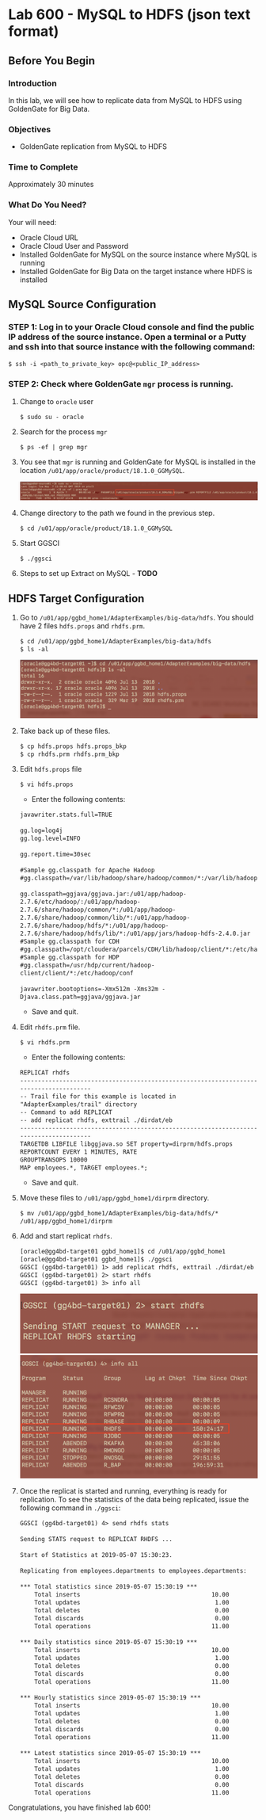 # Lab 600 -  MySQL to HDFS (json text format)


## Before You Begin

### Introduction
In this lab, we will see how to replicate data from MySQL to HDFS using GoldenGate for Big Data.

### Objectives
- GoldenGate replication from MySQL to HDFS

### Time to Complete
Approximately 30 minutes

### What Do You Need?
Your will need:
- Oracle Cloud URL
- Oracle Cloud User and Password
- Installed GoldenGate for MySQL on the source instance where MySQL is running
- Installed GoldenGate for Big Data on the target instance where HDFS is installed

## MySQL Source Configuration
### STEP 1: Log in to your Oracle Cloud console and find the public IP address of the source instance. Open a terminal or a Putty and ssh into that source instance with the following command:
```
$ ssh -i <path_to_private_key> opc@<public_IP_address>
```

### STEP 2: Check where GoldenGate `mgr` process is running.
1. Change to `oracle` user
    ```
    $ sudo su - oracle
    ```
2. Search for the process `mgr`
    ```
    $ ps -ef | grep mgr
    ```
3. You see that `mgr` is running and GoldenGate for MySQL is installed in the location `/u01/app/oracle/product/18.1.0_GGMySQL`.

    ![](images/600/Lab600-image1.jpg)

4. Change directory to the path we found in the previous step.

    ```
    $ cd /u01/app/oracle/product/18.1.0_GGMySQL
    ```
5. Start GGSCI
    ```
    $ ./ggsci
    ```
6. Steps to set up Extract on MySQL - **TODO**


## HDFS Target Configuration
1. Go to `/u01/app/ggbd_home1/AdapterExamples/big-data/hdfs`. You should have 2 files `hdfs.props` and `rhdfs.prm`.
    ```
    $ cd /u01/app/ggbd_home1/AdapterExamples/big-data/hdfs
    $ ls -al
    ```
    ![](images/600/Lab600-image2.png)

2. Take back up of these files.
    ```
    $ cp hdfs.props hdfs.props_bkp
    $ cp rhdfs.prm rhdfs.prm_bkp
    ```

3. Edit `hdfs.props` file

    ```
    $ vi hdfs.props
    ```
    * Enter the following contents:
    ```
    javawriter.stats.full=TRUE

    gg.log=log4j
    gg.log.level=INFO

    gg.report.time=30sec

    #Sample gg.classpath for Apache Hadoop
    #gg.classpath=/var/lib/hadoop/share/hadoop/common/*:/var/lib/hadoop/share/hadoop/common/lib/*:/var/lib/hadoop/share/hadoop/hdfs/*:/var/lib/hadoop/share/hadoop/hdfs/lib/*:/var/lib/hadoop/etc/hadoop/:

    gg.classpath=ggjava/ggjava.jar:/u01/app/hadoop-2.7.6/etc/hadoop/:/u01/app/hadoop-2.7.6/share/hadoop/common/*:/u01/app/hadoop-2.7.6/share/hadoop/common/lib/*:/u01/app/hadoop-2.7.6/share/hadoop/hdfs/*:/u01/app/hadoop-2.7.6/share/hadoop/hdfs/lib/*:/u01/app/jars/hadoop-hdfs-2.4.0.jar
    #Sample gg.classpath for CDH
    #gg.classpath=/opt/cloudera/parcels/CDH/lib/hadoop/client/*:/etc/hadoop/conf
    #Sample gg.classpath for HDP
    #gg.classpath=/usr/hdp/current/hadoop-client/client/*:/etc/hadoop/conf

    javawriter.bootoptions=-Xmx512m -Xms32m -Djava.class.path=ggjava/ggjava.jar
    ```

    * Save and quit.
4. Edit `rhdfs.prm` file.
    ```
    $ vi rhdfs.prm
    ```

    * Enter the following contents:
    ```
    REPLICAT rhdfs
    ---------------------------------------------------------------------------------------
    -- Trail file for this example is located in "AdapterExamples/trail" directory
    -- Command to add REPLICAT
    -- add replicat rhdfs, exttrail ./dirdat/eb
    ---------------------------------------------------------------------------------------
    TARGETDB LIBFILE libggjava.so SET property=dirprm/hdfs.props
    REPORTCOUNT EVERY 1 MINUTES, RATE
    GROUPTRANSOPS 10000
    MAP employees.*, TARGET employees.*;
    ```

    * Save and quit.

5. Move these files to `/u01/app/ggbd_home1/dirprm` directory.
    ```
    $ mv /u01/app/ggbd_home1/AdapterExamples/big-data/hdfs/* /u01/app/ggbd_home1/dirprm
    ```

6. Add and start replicat `rhdfs`.
    ```
    [oracle@gg4bd-target01 ggbd_home1]$ cd /u01/app/ggbd_home1
    [oracle@gg4bd-target01 ggbd_home1]$ ./ggsci
    GGSCI (gg4bd-target01) 1> add replicat rhdfs, exttrail ./dirdat/eb
    GGSCI (gg4bd-target01) 2> start rhdfs
    GGSCI (gg4bd-target01) 3> info all
    ```
    ![](images/600/Lab600-image3.png)
    ![](images/600/Lab600-image4.png)

7. Once the replicat is started and running, everything is ready for replication. To see the statistics of the data being replicated, issue the following command in `./ggsci`:

    ```
    GGSCI (gg4bd-target01) 4> send rhdfs stats

    Sending STATS request to REPLICAT RHDFS ...

    Start of Statistics at 2019-05-07 15:30:23.

    Replicating from employees.departments to employees.departments:

    *** Total statistics since 2019-05-07 15:30:19 ***
        Total inserts                                     10.00
        Total updates                                      1.00
        Total deletes                                      0.00
        Total discards                                     0.00
        Total operations                                  11.00

    *** Daily statistics since 2019-05-07 15:30:19 ***
        Total inserts                                     10.00
        Total updates                                      1.00
        Total deletes                                      0.00
        Total discards                                     0.00
        Total operations                                  11.00

    *** Hourly statistics since 2019-05-07 15:30:19 ***
        Total inserts                                     10.00
        Total updates                                      1.00
        Total deletes                                      0.00
        Total discards                                     0.00
        Total operations                                  11.00

    *** Latest statistics since 2019-05-07 15:30:19 ***
        Total inserts                                     10.00
        Total updates                                      1.00
        Total deletes                                      0.00
        Total discards                                     0.00
        Total operations                                  11.00
    ```
Congratulations, you have finished lab 600!
    









